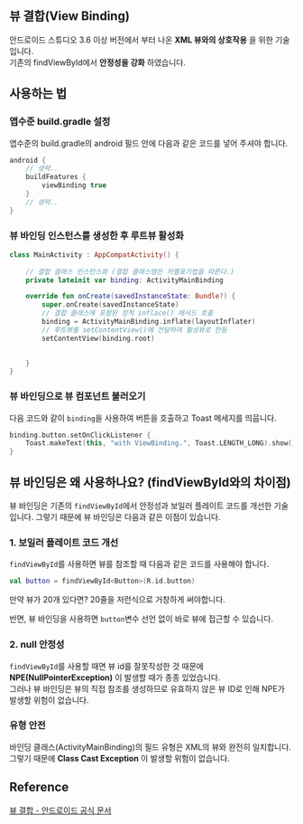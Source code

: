 ## 뷰 결합(View Binding)
안드로이드 스튜디오 3.6 이상 버전에서 부터 나온 **XML 뷰와의 상호작용** 을 위한 기술입니다.  
기존의 findViewById에서 **안정성을 강화** 하였습니다.

## 사용하는 법

### 앱수준 build.gradle 설정
앱수준의 build.gradle의 android 필드 안에 다음과 같은 코드를 넣어 주셔야 합니다.
```kotlin
android {
	// 생략..
    buildFeatures {
        viewBinding true
    }
	// 생략..
}
```

### 뷰 바인딩 인스턴스를 생성한 후 루트뷰 활성화
```kotlin
class MainActivity : AppCompatActivity() {
    
    // 결합 클래스 인스턴스화 (결합 클래스명은 카멜표기법을 따른다.)
    private lateinit var binding: ActivityMainBinding

    override fun onCreate(savedInstanceState: Bundle?) {
        super.onCreate(savedInstanceState)
        // 결합 클래스에 포함된 정적 inflace() 메서드 호출
        binding = ActivityMainBinding.inflate(layoutInflater)
        // 루트뷰를 setContentView()에 전달하여 활성뷰로 만듬
        setContentView(binding.root) 

        
    }
}
```

### 뷰 바인딩으로 뷰 컴포넌트 불러오기
다음 코드와 같이 `binding`을 사용하여 버튼을 호출하고 Toast 메세지를 띄웁니다. 
```kotlin
binding.button.setOnClickListener {
	Toast.makeText(this, "with ViewBinding.", Toast.LENGTH_LONG).show()
}
```

## 뷰 바인딩은 왜 사용하나요? (findViewById와의 차이점)
뷰 바인딩은 기존의 `findViewById`에서 안정성과 보일러 플레이트 코드를 개선한 기술입니다. 그렇기 때문에 뷰 바인딩은 다음과 같은 이점이 있습니다.

### 1. 보일러 플레이트 코드 개선
`findViewById`를 사용하면 뷰를 참조할 때 다음과 같은 코드를 사용해야 합니다.

```kotlin
val button = findViewById<Button>(R.id.button)
```
만약 뷰가 20개 있다면? 20줄을 저런식으로 거창하게 써야합니다.

반면, 뷰 바인딩을 사용하면 `button`변수 선언 없이 바로 뷰에 접근할 수 있습니다.

### 2. null 안정성
`findViewById`를 사용할 때면 뷰 id를 잘못작성한 것 때문에 **NPE(NullPointerException)** 이 발생할 때가 종종 있었습니다.  
그러나 뷰 바인딩은 뷰의 직접 참조를 생성하므로 유효하지 않은 뷰 ID로 인해 NPE가 발생할 위험이 없습니다.

### 유형 안전
바인딩 클래스(ActivityMainBinding)의 필드 유형은 XML의 뷰와 완전히 일치합니다. 그렇기 때문에 **Class Cast Exception** 이 발생할 위험이 없습니다.


## Reference
[뷰 결합 - 안드로이드 공식 문서](https://developer.android.com/topic/libraries/view-binding?hl=ko)

